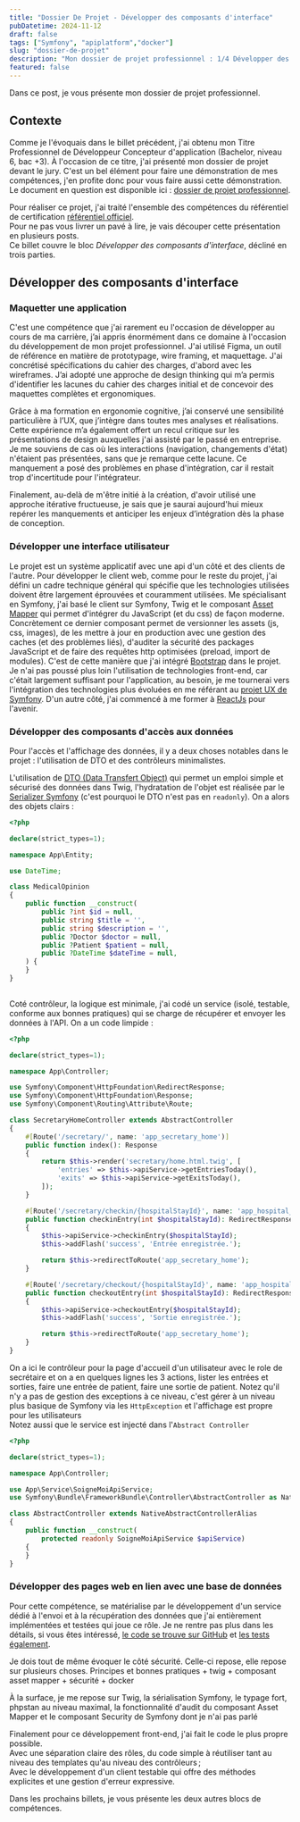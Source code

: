 ```yaml
---
title: "Dossier De Projet - Développer des composants d'interface"
pubDatetime: 2024-11-12
draft: false
tags: ["Symfony", "apiplatform","docker"]
slug: "dossier-de-projet"
description: "Mon dossier de projet professionnel : 1/4 Développer des composants d'interface "
featured: false
---
```


Dans ce post, je vous présente mon dossier de projet professionnel.

## Contexte

Comme je l'évoquais dans le billet précédent, j'ai obtenu mon Titre Professionnel de Développeur Concepteur d'application (Bachelor, niveau 6, bac +3). À l'occasion de ce titre, j'ai présenté mon dossier de projet devant le jury. C'est un bel élément pour faire une démonstration de mes compétences, j'en profite donc pour vous faire aussi cette démonstration. Le document en question est disponible ici : [dossier de projet professionnel]().

Pour réaliser ce projet, j'ai traité l'ensemble des compétences du référentiel de certification [référentiel officiel]().  
Pour ne pas vous livrer un pavé à lire, je vais découper cette présentation en plusieurs posts.  
Ce billet couvre le bloc _Développer des composants d'interface_, décliné en trois parties.

## Développer des composants d'interface

### Maquetter une application

C'est une compétence que j'ai rarement eu l'occasion de développer au cours de ma carrière, j’ai appris énormément dans ce domaine à l'occasion du développement de mon projet professionnel. J'ai utilisé Figma, un outil de référence en matière de prototypage, wire framing, et maquettage. J'ai concrétisé spécifications du cahier des charges, d'abord avec les wireframes. J’ai adopté une approche de design thinking qui m’a permis d'identifier les lacunes du cahier des charges initial et de concevoir des maquettes complètes et ergonomiques.

Grâce à ma formation en ergonomie cognitive, j’ai conservé une sensibilité particulière à l’UX, que j’intègre dans toutes mes analyses et réalisations. Cette expérience m’a également offert un recul critique sur les présentations de design auxquelles j'ai assisté par le passé en entreprise. Je me souviens de cas où les interactions (navigation, changements d'état) n'étaient pas présentées, sans que je remarque cette lacune. Ce manquement a posé des problèmes en phase d'intégration, car il restait trop d'incertitude pour l'intégrateur. 

Finalement, au-delà de m'être initié à la création, d'avoir utilisé une approche itérative fructueuse, je sais que je saurai aujourd'hui mieux repérer les manquements et anticiper les enjeux d’intégration dès la phase de conception.

### Développer une interface utilisateur

Le projet est un système applicatif avec une api d'un côté et des clients de l'autre. Pour développer le client web, comme pour le reste du projet, j'ai défini un cadre technique général qui spécifie que les technologies utilisées doivent être largement éprouvées et couramment utilisées. Me spécialisant en Symfony, j'ai basé le client sur Symfony, Twig et le composant [Asset Mapper](https://symfony.com/doc/current/frontend/asset_mapper.html) qui permet d'intégrer du JavaScript (et du css) de façon moderne. Concrètement ce dernier composant permet de versionner les assets (js, css, images), de les mettre à jour en production avec une gestion des caches (et des problèmes liés), d'auditer la sécurité des packages JavaScript et de faire des requêtes http optimisées (preload, import de modules). C'est de cette manière que j'ai intégré [Bootstrap](https://getbootstrap.com/) dans le projet.
Je n'ai pas poussé plus loin l'utilisation de technologies front-end, car c'était largement suffisant pour l'application, au besoin, je me tournerai vers l'intégration des technologies plus évoluées en me référant au [projet UX de Symfony](https://ux.symfony.com/). D'un autre côté, j'ai commencé à me former à [ReactJs](https://react.dev/) pour l'avenir.

### Développer des composants d'accès aux données

Pour l'accès et l'affichage des données, il y a deux choses notables dans le projet : l'utilisation de DTO et des contrôleurs minimalistes.

L'utilisation de [DTO (Data Transfert Object)](https://code-garage.fr/blog/a-quoi-servent-les-data-transfer-objects-dto/) qui permet un emploi simple et sécurisé des données dans Twig, l'hydratation de l'objet est réalisée par le [Serializer Symfony]() (c'est pourquoi le DTO n'est pas en `readonly`). On a alors des objets clairs :

```php  
<?php

declare(strict_types=1);

namespace App\Entity;

use DateTime;

class MedicalOpinion
{
    public function __construct(
        public ?int $id = null,
        public string $title = '',
        public string $description = '',
        public ?Doctor $doctor = null,
        public ?Patient $patient = null,
        public ?DateTime $dateTime = null,
    ) {
    }
}
  
```

Coté contrôleur, la logique est minimale, j'ai codé un service (isolé, testable, conforme aux bonnes pratiques) qui se charge de récupérer et envoyer les données à l'API. On a un code limpide :

```php
<?php

declare(strict_types=1);

namespace App\Controller;

use Symfony\Component\HttpFoundation\RedirectResponse;
use Symfony\Component\HttpFoundation\Response;
use Symfony\Component\Routing\Attribute\Route;

class SecretaryHomeController extends AbstractController
{
    #[Route('/secretary/', name: 'app_secretary_home')]
    public function index(): Response
    {
        return $this->render('secretary/home.html.twig', [
            'entries' => $this->apiService->getEntriesToday(),
            'exits' => $this->apiService->getExitsToday(),
        ]);
    }

    #[Route('/secretary/checkin/{hospitalStayId}', name: 'app_hospital_stay_checkin')]
    public function checkinEntry(int $hospitalStayId): RedirectResponse
    {
        $this->apiService->checkinEntry($hospitalStayId);
        $this->addFlash('success', 'Entrée enregistrée.');

        return $this->redirectToRoute('app_secretary_home');
    }

    #[Route('/secretary/checkout/{hospitalStayId}', name: 'app_hospital_stay_checkout')]
    public function checkoutEntry(int $hospitalStayId): RedirectResponse
    {
        $this->apiService->checkoutEntry($hospitalStayId);
        $this->addFlash('success', 'Sortie enregistrée.');

        return $this->redirectToRoute('app_secretary_home');
    }
}

```

On a ici le contrôleur pour la page d'accueil d'un utilisateur avec le role de secrétaire et on a en quelques lignes les 3 actions, lister les entrées et sorties, faire une entrée de patient, faire une sortie de patient.
Notez qu'il n'y a pas de gestion des exceptions à ce niveau, c'est gérer à un niveau plus basique de Symfony via les `HttpException` et l'affichage est propre pour les utilisateurs  
Notez aussi que le service est injecté dans l'`Abstract Controller` 

```php
<?php

declare(strict_types=1);

namespace App\Controller;

use App\Service\SoigneMoiApiService;
use Symfony\Bundle\FrameworkBundle\Controller\AbstractController as NativeAbstractControllerAlias;

class AbstractController extends NativeAbstractControllerAlias
{
    public function __construct(
        protected readonly SoigneMoiApiService $apiService)
    {
    }
}

```

### Développer des pages web en lien avec une base de données

Pour cette compétence, se matérialise par le développement d'un service dédié à l'envoi et à la récupération des données que j'ai entièrement implémentées et testées qui joue ce rôle. Je ne rentre pas plus dans les détails, si vous êtes intéressé, [le code se trouve sur GitHub](https://github.com/SebSept/soignemoi-webcli/blob/main/src/Service/SoigneMoiApiService.php) et [les tests également](https://github.com/SebSept/soignemoi-webcli/tree/main/tests/Service).

Je dois tout de même évoquer le côté sécurité. Celle-ci repose, elle repose sur plusieurs choses. 
Principes et bonnes pratiques + twig + composant asset mapper + sécurité + docker

À la surface, je me repose sur Twig, la sérialisation Symfony, le typage fort, phpstan au niveau maximal, la fonctionnalité d'audit du composant Asset Mapper et le composant Security de Symfony dont je n'ai pas parlé

Finalement pour ce développement front-end, j'ai fait le code le plus propre possible.    
Avec une séparation claire des rôles, du code simple à réutiliser tant au niveau des templates qu'au niveau des contrôleurs ;    
Avec le développement d'un client testable qui offre des méthodes explicites et une gestion d'erreur expressive.

Dans les prochains billets, je vous présente les deux autres blocs de compétences. 